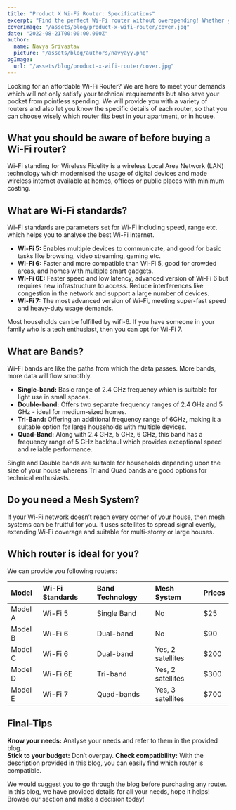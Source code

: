 ```yaml
---
title: "Product X Wi-Fi Router: Specifications"
excerpt: "Find the perfect Wi-Fi router without overspending! Whether you need Wi-Fi 5 for basic use or Wi-Fi 7 for high-speed performance, our guide helps you choose the best fit. Compare models, check features, and upgrade your internet today! 🚀"
coverImage: "/assets/blog/product-x-wifi-router/cover.jpg"
date: "2022-08-21T00:00:00.000Z"
author:
  name: Navya Srivastav
  picture: "/assets/blog/authors/navyayy.png"
ogImage:
  url: "/assets/blog/product-x-wifi-router/cover.jpg"
---
```


Looking for an affordable Wi-Fi Router? We are here to meet your demands which will not only satisfy your technical requirements but also save your pocket from pointless spending.
We will provide you with a variety of routers and also let you know the specific details of each router, so that you can choose wisely which router fits best in your apartment, or in house.  

## What you should be aware of before buying a Wi-Fi router?

Wi-Fi standing for Wireless Fidelity is a wireless Local Area Network (LAN) technology which modernised the usage of digital devices and made wireless internet available at homes, offices or public places with minimum costing.

## What are Wi-Fi standards?

Wi-Fi standards are parameters set for Wi-Fi including speed, range etc. which helps you to analyse the best Wi-Fi internet.

* **Wi-Fi 5:** Enables multiple devices to communicate, and good for basic tasks like browsing, video streaming, gaming etc.  
* **Wi-Fi 6:** Faster and more compatible than Wi-Fi 5, good for crowded areas, and homes with multiple smart gadgets.  
* **Wi-Fi 6E:** Faster speed and low latency, advanced version of Wi-Fi 6 but requires new infrastructure to access. Reduce interferences like congestion in the network and support a large number of devices.  
* **Wi-Fi 7:** The most advanced version of Wi-Fi, meeting super-fast speed and heavy-duty usage demands.

Most households can be fulfilled by wifi-6. If you have someone in your family who is a tech enthusiast, then you can opt for Wi-Fi 7\.

## What are Bands?

Wi-Fi bands are like the paths from which the data passes. More bands, more data  will flow smoothly.

* **Single-band:** Basic range of 2.4 GHz frequency which is suitable for light use in small spaces.  
* **Double-band:** Offers two separate frequency ranges of 2.4 GHz and 5 GHz \- ideal for medium-sized homes.  
* **Tri-Band:** Offering an additional frequency range of 6GHz, making it a suitable option for large households with multiple devices.  
* **Quad-Band:**  Along with 2.4 GHz, 5 GHz, 6 GHz, this band has a frequency range of 5 GHz backhaul which provides exceptional speed and reliable performance.

Single and Double bands are suitable for households depending upon the size of your house whereas Tri and Quad bands are good options for technical enthusiasts.

## Do you need a Mesh System?

If your Wi-Fi network doesn’t reach every corner of your house, then mesh systems can be fruitful for you. It uses satellites to spread signal evenly, extending Wi-Fi coverage and suitable for multi-storey or large houses.

## Which router is ideal for you?

We can provide you following routers:

| Model | Wi-Fi Standards | Band Technology | Mesh System | Prices |
| :---- | :---- | :---- | :---- | :---- |
| Model A | Wi-Fi 5 | Single Band | No | $25 |
| Model B | Wi-Fi 6 | Dual-band | No | $90 |
| Model C | Wi-Fi 6 | Dual-band | Yes, 2 satellites | $200 |
| Model D | Wi-Fi 6E | Tri-band | Yes, 2 satellites | $300 |
| Model E | Wi-Fi 7 | Quad-bands | Yes, 3 satellites | $700 |

## Final-Tips

**Know your needs:** Analyse your needs and refer to them in the provided blog.  
**Stick to your budget:** Don’t overpay.
**Check compatibility:** With the description provided in this blog, you can easily find which router is compatible.

We would suggest you to go through the blog before purchasing any router. In this blog, we have provided details for all your needs, hope it helps\! Browse our section and make a decision today\!

